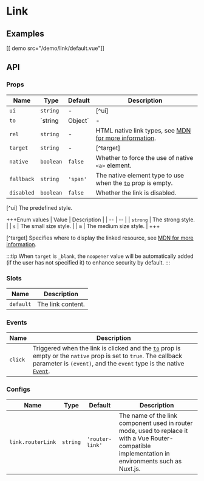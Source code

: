 # Link

## Examples

[[ demo src="/demo/link/default.vue"]]

## API

### Props

| Name | Type | Default | Description |
| -- | -- | -- | -- |
| ``ui`` | `string` | - | [^ui] |
| ``to`` | `string | Object` | - | The link path. When used with Vue Router, it will be passed to the same-named prop of [`<router-link>`](https://router.vuejs.org/en/api/#router-link); otherwise, only `string` type is supported, and it will be output to the `href` attribute of the `<a>` element. |
| ``rel`` | `string` | - | HTML native link types, see [MDN for more information](https://developer.mozilla.org/en-US/docs/Web/HTML/Link_types). |
| ``target`` | `string` | - | [^target] |
| ``native`` | `boolean` | `false` | Whether to force the use of native `<a>` element. |
| ``fallback`` | `string` | `'span'` | The native element type to use when the [`to`](#props-to) prop is empty. |
| ``disabled`` | `boolean` | `false` | Whether the link is disabled. |

[^ui]
The predefined style.

+++Enum values
| Value | Description |
| -- | -- |
| `strong` | The strong style. |
| `s` | The small size style. |
| `m` | The medium size style. |
+++

[^target]
Specifies where to display the linked resource, see [MDN for more information](https://developer.mozilla.org/en-US/docs/Web/HTML/Element/a#attr-target).

:::tip
When `target` is `_blank`, the `noopener` value will be automatically added (if the user has not specified it) to enhance security by default.
:::

### Slots

| Name | Description |
| -- | -- |
| ``default`` | The link content. |

### Events

| Name | Description |
| -- | -- |
| ``click`` | Triggered when the link is clicked and the [`to`](#props-to) prop is empty or the `native` prop is set to `true`. The callback parameter is `(event)`, and the `event` type is the native [`Event`](https://developer.mozilla.org/en-US/docs/Web/Events/click). |

### Configs

| Name | Type | Default | Description |
| -- | -- | -- | -- |
| ``link.routerLink`` | `string` | `'router-link'` | The name of the link component used in router mode, used to replace it with a Vue Router-compatible implementation in environments such as Nuxt.js. |

